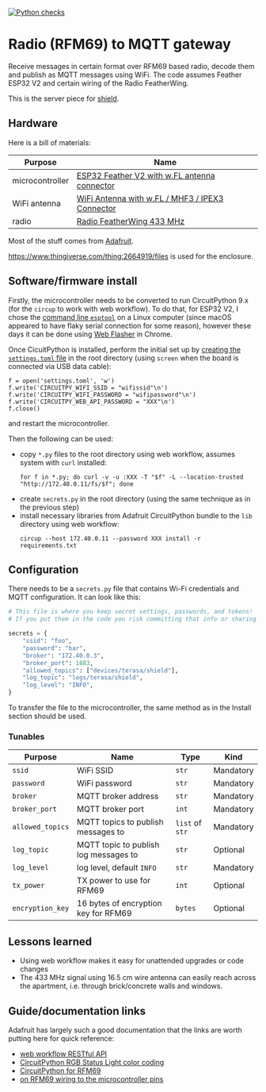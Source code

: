 [![Python checks](https://github.com/vladak/radio2mqtt/actions/workflows/python-checks.yml/badge.svg)](https://github.com/vladak/radio2mqtt/actions/workflows/python-checks.yml)

# Radio (RFM69) to MQTT gateway

Receive messages in certain format over RFM69 based radio, decode them and publish as MQTT messages using WiFi.
The code assumes Feather ESP32 V2 and certain wiring of the Radio FeatherWing.

This is the server piece for [shield](https://github.com/vladak/shield/).

## Hardware

Here is a bill of materials:

Purpose | Name
---|---
microcontroller | [ESP32 Feather V2 with w.FL antenna connector](https://www.adafruit.com/product/5438)
WiFi antenna | [WiFi Antenna with w.FL / MHF3 / IPEX3 Connector](https://www.adafruit.com/product/5445)
radio | [Radio FeatherWing 433 MHz](https://www.adafruit.com/product/3230) 

Most of the stuff comes from [Adafruit](https://www.adafruit.com/).

https://www.thingiverse.com/thing:2664919/files is used for the enclosure.

## Software/firmware install

Firstly, the microcontroller needs to be converted to run CircuitPython 9.x (for the `circup` to work with web workflow). To do that, for ESP32 V2, I chose the [command line `esptool`](https://learn.adafruit.com/circuitpython-with-esp32-quick-start/command-line-esptool) on a Linux computer (since macOS appeared to have flaky serial connection for some reason), however these days it can be done using [Web Flasher](https://adafruit.github.io/Adafruit_WebSerial_ESPTool/) in Chrome.

Once CicuitPython is installed, perform the initial set up by [creating the `settings.toml` file](https://learn.adafruit.com/circuitpython-with-esp32-quick-start/setting-up-web-workflow
) in the root directory (using `screen` when the board is connected via USB data cable):
```
f = open('settings.toml', 'w')
f.write('CIRCUITPY_WIFI_SSID = "wifissid"\n')
f.write('CIRCUITPY_WIFI_PASSWORD = "wifipassword"\n')
f.write('CIRCUITPY_WEB_API_PASSWORD = "XXX"\n')
f.close()
```
and restart the microcontroller.

Then the following can be used:
- copy `*.py` files to the root directory using web workflow, assumes system with `curl` installed:
  ```
  for f in *.py; do curl -v -u :XXX -T "$f" -L --location-trusted "http://172.40.0.11/fs/$f"; done
  ```
- create `secrets.py` in the root directory (using the same technique as in the previous step)
- install necessary libraries from Adafruit CircuitPython bundle to the `lib` directory using web workflow:
  ```
  circup --host 172.40.0.11 --password XXX install -r requirements.txt
  ```

## Configuration

There needs to be a `secrets.py` file that contains Wi-Fi credentials and MQTT configuration.
It can look like this:
```python
# This file is where you keep secret settings, passwords, and tokens!
# If you put them in the code you risk committing that info or sharing it

secrets = {
    "ssid": "foo",
    "password": "bar",
    "broker": "172.40.0.3",
    "broker_port": 1883,
    "allowed_topics": ["devices/terasa/shield"],
    "log_topic": "logs/terasa/shield",
    "log_level": "INFO",
}
```

To transfer the file to the microcontroller, the same method as in the Install section should be used.

### Tunables

Purpose | Name                                                                                                                                              | Type | Kind
---|---------------------------------------------------------------------------------------------------------------------------------------------------|---|---
`ssid` | WiFi SSID                                                                                                                                         | `str` | Mandatory
`password` | WiFi password                                                                                                                                     | `str` | Mandatory
`broker` | MQTT broker address                                                                                                                               | `str` | Mandatory
`broker_port` | MQTT broker port                                                                                                                                  | `int` | Mandatory
`allowed_topics` | MQTT topics to publish messages to                                                                                                                 | `list` of `str` | Mandatory
`log_topic` | MQTT topic to publish log messages to                                                                                                             | `str` | Optional
`log_level` | log level, default `INFO`                                                                                                                         | `str` | Mandatory
`tx_power` | TX power to use for RFM69                                                                                                                          | `int` | Optional
`encryption_key` | 16 bytes of encryption key for RFM69                                                                                                               | `bytes` | Optional

## Lessons learned

- Using web workflow makes it easy for unattended upgrades or code changes
- The 433 MHz signal using 16.5 cm wire antenna can easily reach across the apartment, i.e. through brick/concrete walls and windows.

## Guide/documentation links

Adafruit has largely such a good documentation that the links are worth putting here for quick reference:
- [web workflow RESTful API](https://docs.circuitpython.org/en/latest/docs/workflows.html#file-rest-api)
- [CircuitPython RGB Status Light color coding](https://learn.adafruit.com/welcome-to-circuitpython/troubleshooting#circuitpython-rgb-status-light-2978455)
- [CircuitPython for RFM69](https://learn.adafruit.com/radio-featherwing/circuitpython-for-rfm69)
- [on RFM69 wiring to the microcontroller pins](https://forums.adafruit.com/viewtopic.php?p=886292&hilit=433#p886292)
